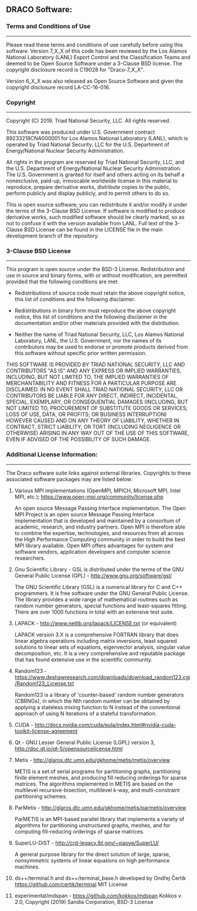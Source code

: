## DRACO Software:

### Terms and Conditions of Use
----------------------------------------

Please read these terms and conditions of use carefully before using this
software. Version 7_X_X of this code has been reviewed by the Los Alamos
National Laboratory (LANL) Export Control and the Classification Teams and
deemed to be Open Source Software under a 3-Clause BSD license.  The copyright
disclosure record is C19028 for "Draco-7_X_X".

Version 6_X_X was also released as Open Source Software and given the
copyright disclosure record LA-CC-16-016.

### Copyright
--------------------

Copyright (C) 2019. Triad National Security, LLC.  All rights reserved.

This software was produced under U.S. Government contract 89233218CNA000001 for
Los Alamos National Laboratory (LANL), which is operated by Triad National
Security, LLC for the U.S. Department of Energy/National Nuclear Security
Administration.

All rights in the program are reserved by Triad National Security, LLC, and the
U.S. Department of Energy/National Nuclear Security Administration. The
U.S. Government is granted for itself and others acting on its behalf a
nonexclusive, paid-up, irrevocable worldwide license in this material to
reproduce, prepare derivative works, distribute copies to the public, perform
publicly and display publicly, and to permit others to do so.

This is open source software; you can redistribute it and/or modify it under the
terms of the 3-Clause BSD License. If software is modified to produce derivative
works, such modified software should be clearly marked, so as not to confuse it
with the version available from LANL. Full text of the 3-Clause BSD License can
be found in the LICENSE file in the main development branch of the repository.

### 3-Clause BSD License
------------------------------

This program is open source under the BSD-3 License.  Redistribution
and use in source and binary forms, with or without modification, are
permitted provided that the following conditions are met:

- Redistributions of source code must retain the above copyright notice, this
  list of conditions and the following disclaimer.

- Redistributions in binary form must reproduce the above copyright notice, this
  list of conditions and the following disclaimer in the documentation and/or
  other materials provided with the distribution.

- Neither the name of Triad National Security, LLC, Los Alamos National
  Laboratory, LANL, the U.S. Government, nor the names of its contributors may
  be used to endorse or promote products derived from this software without
  specific prior written permission.

THIS SOFTWARE IS PROVIDED BY TRIAD NATIONAL SECURITY, LLC AND CONTRIBUTORS "AS
IS" AND ANY EXPRESS OR IMPLIED WARRANTIES, INCLUDING, BUT NOT LIMITED TO, THE
IMPLIED WARRANTIES OF MERCHANTABILITY AND FITNESS FOR A PARTICULAR PURPOSE ARE
DISCLAIMED. IN NO EVENT SHALL TRIAD NATIONAL SECURITY, LLC OR CONTRIBUTORS BE
LIABLE FOR ANY DIRECT, INDIRECT, INCIDENTAL, SPECIAL, EXEMPLARY, OR
CONSEQUENTIAL DAMAGES (INCLUDING, BUT NOT LIMITED TO, PROCUREMENT OF SUBSTITUTE
GOODS OR SERVICES; LOSS OF USE, DATA, OR PROFITS; OR BUSINESS INTERRUPTION)
HOWEVER CAUSED AND ON ANY THEORY OF LIABILITY, WHETHER IN CONTRACT, STRICT
LIABILITY, OR TORT (INCLUDING NEGLIGENCE OR OTHERWISE) ARISING IN ANY WAY OUT OF
THE USE OF THIS SOFTWARE, EVEN IF ADVISED OF THE POSSIBILITY OF SUCH DAMAGE.

### Additional License Information:
----------------------------------------

The Draco software suite links against external libraries. Copyrights to these
associated software packages may are listed below:

1. Various MPI implementations (OpenMPI, MPICH, Microsoft MPI, Intel MPI, etc.);
   https://www.open-mpi.org/community/license.php

   An open source Message Passing Interface implementation. The Open MPI Project
   is an open source Message Passing Interface implementation that is developed
   and maintained by a consortium of academic, research, and industry
   partners. Open MPI is therefore able to combine the expertise, technologies,
   and resources from all across the High Performance Computing community in
   order to build the best MPI library available.  Open MPI offers advantages
   for system and software vendors, application developers and computer science
   researchers.

2. Gnu Scientific Library - GSL is distributed under the terms of the GNU
   General Public License (GPL) - http://www.gnu.org/software/gsl/

   The GNU Scientific Library (GSL) is a numerical library for C and C++
   programmers. It is free software under the GNU General Public License.  The
   library provides a wide range of mathematical routines such as random number
   generators, special functions and least-squares fitting.  There are over 1000
   functions in total with an extensive test suite.

3. LAPACK - http://www.netlib.org/lapack/LICENSE.txt  (or equivalent)

   LAPACK version 3.X is a comprehensive FORTRAN library that does linear
   algebra operations including matrix inversions, least squared solutions to
   linear sets of equations, eigenvector analysis, singular value decomposition,
   etc. It is a very comprehensive and reputable package that has found
   extensive use in the scientific community.

4. Random123 -
   https://www.deshawresearch.com/downloads/download_random123.cgi/Random123_License.txt

   Random123 is a library of 'counter-based' random number generators (CBRNGs),
   in which the Nth random number can be obtained by applying a stateless mixing
   function to N instead of the conventional approach of using N iterations of a
   stateful transformation.

5. CUDA -
   http://docs.nvidia.com/cuda/eula/index.html#nvidia-cuda-toolkit-license-agreement

6. Qt - GNU Lesser General Public License (LGPL) version 3,
   http://doc.qt.io/qt-5/opensourcelicense.html

7. Metis - http://glaros.dtc.umn.edu/gkhome/metis/metis/overview

   METIS is a set of serial programs for partitioning graphs, partitioning
   finite element meshes, and producing fill reducing orderings for sparse
   matrices. The algorithms implemented in METIS are based on the multilevel
   recursive-bisection, multilevel k-way, and multi-constraint partitioning
   schemes.

8. ParMetis - http://glaros.dtc.umn.edu/gkhome/metis/parmetis/overview

   ParMETIS is an MPI-based parallel library that implements a variety of
   algorithms for partitioning unstructured graphs, meshes, and for computing
   fill-reducing orderings of sparse matrices.

9. SuperLU-DIST - http://crd-legacy.lbl.gov/~xiaoye/SuperLU/

   A general purpose library for the direct solution of large, sparse,
   nonsymmetric systems of linear equations on high performance machines.

10. ds++/terminal.h and ds++/terminal_base.h developed by Ondřej Čertík
    https://github.com/certik/terminal
    MIT License

11. experimental/mdspan - https://github.com/kokkos/mdspan
    Kokkos v. 2.0, Copyright (2019) Sandia Corporation, BSD-3 License
